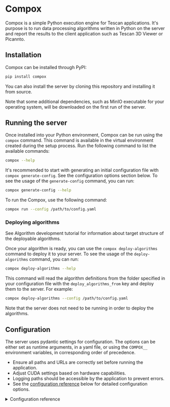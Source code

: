 # Compox
Compox is a simple Python execution engine for Tescan applications. It's purpose is to run data processing algorithms written in Python on the server and report the results to the client application such as Tescan 3D Viewer or Picannto.
## Installation
Compox can be installed through PyPI: 
```bash
pip install compox
```

You can also install the server by cloning this repository and installing it from source.

Note that some additional dependencies, such as MinIO executable for your operating system, will be downloaded on the first run of the server.

## Running the server
Once installed into your Python environment, Compox can be run using the `compox` command. This command is available in the virtual environment 
created during the setup process. Run the following command to list the available commands:

```bash
compox --help
```

It's recommended to start with generating an initial configuration file with `compox generate-config`. See the configuration options section below.
To see the usage of the `generate-config` command, you can run:

```bash
compox generate-config --help
```

To run the Compox, use the following command:

```bash
compox run --config /path/to/config.yaml
```

### Deploying algorithms
See Algorithm development tutorial for information about target structure of the deployable algorithms.

Once your algorithm is ready, you can use the `compox deploy-algorithms` command to deploy it to your server. 
To see the usage of the `deploy-algorithms` command, you can run:

```bash
compox deploy-algorithms --help
```

This command will read the algorithm definitions from the folder specified in your configuration file with the `deploy_algorithms_from` key
and deploy them to the server. For example:

```bash
compox deploy-algorithms --config /path/to/config.yaml
```

Note that the server does not need to be running in order to deploy the algorithms.


## Configuration
The server uses pydantic settings for configuration. The options can be either set as runtime arguments, in a yaml file, or using the `COMPOX__` environment variables, in corresponding order of precedence.

- Ensure all paths and URLs are correctly set before running the application.
- Adjust CUDA settings based on hardware capabilities.
- Logging paths should be accessible by the application to prevent errors.
- See the [configuration reference](#configuration-reference) below for detailed configuration options.

<details><summary>Configuration reference</summary>

<br>

### Compox Configuration Reference

| Section                         | Field                      | Default                            | Description                                                                 |
|----------------------------------|-----------------------------|------------------------------------|-----------------------------------------------------------------------------|
|                                  | `port`                    | `5461`                             | The main server port used to make requests                                 |
|                                  | `deploy_algorithms_from`  | `"./algorithms"`                   | Directory for algorithm deployment sources.                                |
|                                  | `log_path`                | `"LOG_DEFAULT:compox.log"`     | Path to the main log file (supports dynamic prefixes).                     |
|                                  | `config`                  | `None`                             | Optional config path override.                                             |
| `info`                           | `product_name`              | `"TESCAN 3D Backend"`              | Product display name.                                                      |
| `info`                           | `server_tags`               | `[]` → auto appends `"compox"` | Tags attached to the server. `"compox"` is added automatically.        |
| `info`                           | `group_name`                | `"TESCAN GROUP, a.s."`             | Name of the corporate group.                                               |
| `info`                           | `organization_name`         | `"TESCAN 3DIM, s.r.o."`            | Full name of the organization.                                             |
| `info`                           | `organization_domain`       | `"tescan3dim.com"`                 | Domain used in server configuration.                                       |
| `gui`                            | `algorithm_add_remove_in_menus` | `False`                        | Enables/disables GUI menu for algorithm management.                        |
| `gui`                            | `use_systray`               | `False`                            | Enables/disables systray GUI integration.                                  |
| `gui`                            | `icon_path`                 | Path to the installed package resource | Path to the systray icon (supports dynamic prefixes)               |
| `inference`                       | `device`                   | `"cuda"`                           | Device used for model inference (`"cpu"`, `"cuda"`, `"mps"`).              |
| `inference`                       | `cuda_visible_devices`     | `"0"`                              | Comma-separated list of visible CUDA GPUs.                                 |
| `storage`                        | `collection_prefix`         | `""`                               | Prefix applied to object store collections. (useful for AWS s3 store, where unique bucket names are needed)|
| `storage`                        | `data_store_expire_days`    | `1`                                | Number of days until stored datasets expire.                               |
| `storage`                        | `access_key_id`             | generated with `UUIDv4`            | Generated access key for storage backend. If `null` is provided, random UUIDv4 is generated. |
| `storage`                        | `secret_access_key`         | generated with `UUIDv4`            | Generated secret key for storage backend. If `null` is provided, random UUIDv4 is generated. |S
| `storage.backend_settings` (minio) | `provider`                | `"minio"`                          | Selected backend provider.                                                 |
| `storage.backend_settings` (minio) | `start_instance`         | `True`                              | Whether to start a local MinIO server.                                     |
| `storage.backend_settings` (minio) | `port`                   | `9091`                              | MinIO service port.                                                        |
| `storage.backend_settings` (minio) | `console_port`           | `9090`                              | MinIO admin console port.                                                  |
| `storage.backend_settings` (minio) | `executable_path`        | `"minio/minio_bin"`                 | Path to the MinIO binary (accepts dynamic prefixes).                |
| `storage.backend_settings` (minio) | `storage_path`           | `"minio/compox_store"`              | Storage directory used by MinIO (accepts dynamic prefixes).         |
| `storage.backend_settings` (minio) | `aws_region`             | `None`                              | Optional AWS compatibility region.                                         |
| `storage.backend_settings` (minio) | `s3_domain_name`         | `None`                              | Optional domain override for S3 compatibility.                             |
| `storage.backend_settings` (minio) | `s3_endpoint_url`        | Derived from `port`                 | Computed as `http://localhost:{port}`.                                     |
| `storage.backend_settings` (aws)   | `provider`                | `"aws"`                            | AWS backend selection.                                                     |
| `storage.backend_settings` (aws)   | `s3_endpoint_url`        | `None`                             | Optional override for S3 endpoint URL.                                     |
| `storage.backend_settings` (aws)   | `aws_region`             | `None`                             | AWS region (e.g. `us-east-1`).                                             |
| `storage.backend_settings` (aws)   | `s3_domain_name`         | `None`                             | Domain used for S3-style URLs.                                             |


Some fields in the Compox configuration (such as `log_path`, `icon_path`, etc.) support **dynamic prefixes** that resolve to OS-specific or runtime-specific paths. This allows for portability across platforms (e.g., Windows, Linux) and between development and production environments.

#### Supported Prefixes

| Prefix                   | Meaning (Resolved To...)                                                                 |
|--------------------------|------------------------------------------------------------------------------------------|
| `LOG_DEFAULT:`           | A platform-dependent log directory:                                                     |
|                          | - Windows: `%TEMP%/<organization>/<product>`                                            |
|                          | - Linux/macOS: `/var/log/<organization>/<product>`                                      |
| `PROGRAMDATA_DEFAULT:`   | A system-wide data directory (Windows only):                                            |
|                          | - e.g., `%PROGRAMDATA%/<organization>/<product>`                                        |
|                          | - On Linux/macOS, defaults to `"."` (current dir)                                       |

These are resolved **at runtime** in the `Settings.parse_paths()` validator method.

